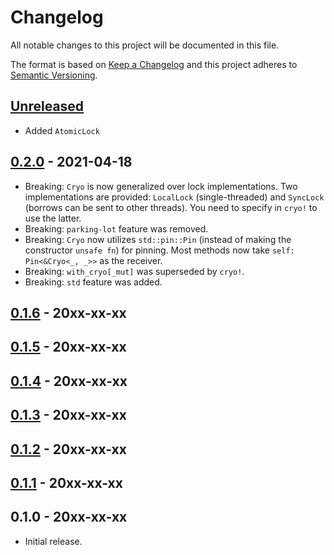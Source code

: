 # Changelog

All notable changes to this project will be documented in this file.

The format is based on [Keep a Changelog](http://keepachangelog.com/en/1.0.0/)
and this project adheres to [Semantic Versioning](http://semver.org/spec/v2.0.0.html).

## [Unreleased]

- Added `AtomicLock`

## [0.2.0] - 2021-04-18

- Breaking: `Cryo` is now generalized over lock implementations. Two implementations are provided: `LocalLock` (single-threaded) and `SyncLock` (borrows can be sent to other threads). You need to specify in `cryo!` to use the latter.
- Breaking: `parking-lot` feature was removed.
- Breaking: `Cryo` now utilizes `std::pin::Pin` (instead of making the constructor `unsafe fn`) for pinning. Most methods now take `self: Pin<&Cryo<_, _>>` as the receiver.
- Breaking: `with_cryo[_mut]` was superseded by `cryo!`.
- Breaking: `std` feature was added.

## [0.1.6] - 20xx-xx-xx
## [0.1.5] - 20xx-xx-xx
## [0.1.4] - 20xx-xx-xx
## [0.1.3] - 20xx-xx-xx
## [0.1.2] - 20xx-xx-xx
## [0.1.1] - 20xx-xx-xx
## 0.1.0 - 20xx-xx-xx

- Initial release.

[Unreleased]: https://github.com/yvt/cryo/compare/0.2.0...HEAD
[0.2.0]: https://github.com/yvt/cryo/compare/0.1.6...0.2.0
[0.1.6]: https://github.com/yvt/cryo/compare/0.1.5...0.1.6
[0.1.5]: https://github.com/yvt/cryo/compare/0.1.4...0.1.5
[0.1.4]: https://github.com/yvt/cryo/compare/0.1.3...0.1.4
[0.1.3]: https://github.com/yvt/cryo/compare/0.1.2...0.1.3
[0.1.2]: https://github.com/yvt/cryo/compare/0.1.1...0.1.2
[0.1.1]: https://github.com/yvt/cryo/compare/0.1.0...0.1.1
